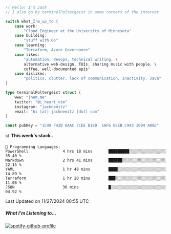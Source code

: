 ```go
// Hello! I'm Jack
// I also go by terminalPoltergeist in some corners of the internet

switch what_I'm_up_to {
    case work:
        "Cloud Engineer at the University of Minnesota"
    case building:
        "stuff with Go"
    case learning:
        "Terraform, Azure Governance"
    case likes:
        "automation, devops, technical writing, \
        alternative web-design, TUIs, sharing music with people, \
        coffee, well-documented apis"
    case dislikes:
        "politics, clutter, lack of communication, inactivity, Java"
}

type terminalPoltergeist struct {
    www: "jnem.me"
    twitter: "@i_heart_vim"
    instagram: "jacknemitz"
    email: "hi [at] jacknemitz [dot] com"
}

const pubKey = "1C49 F42B 6AAC 7CEE B18D  EAF6 0EEB C943 1694 A88E"
```

<!--START_SECTION:waka-->
📊 **This week's stack..** 

```text
💬 Programming Languages: 
PowerShell               4 hrs 18 mins       █████████░░░░░░░░░░░░░░░░   35.40 % 
Markdown                 2 hrs 41 mins       ██████░░░░░░░░░░░░░░░░░░░   22.15 % 
YAML                     1 hr 48 mins        ████░░░░░░░░░░░░░░░░░░░░░   14.89 % 
Terraform                1 hr 20 mins        ███░░░░░░░░░░░░░░░░░░░░░░   11.06 % 
JSON                     36 mins             █░░░░░░░░░░░░░░░░░░░░░░░░   04.92 % 
```


 Last Updated on 11/27/2024 00:55 UTC
<!--END_SECTION:waka-->

##### What I'm Listening to...

[![spotify-github-profile](https://jnem.me/listening-item?maxAge=2592000)](https://jnem.me/listening)
